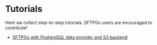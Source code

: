 # Tutorials

Here we collect step-to-step tutorials. SFTPGo users are encouraged to contribute!

- [SFTPGo with PostgreSQL data provider and S3 backend](./postgresql-s3.md)
